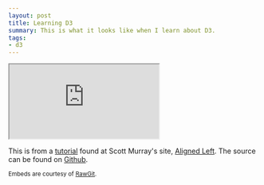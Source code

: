 ```yaml
---
layout: post
title: Learning D3
summary: This is what it looks like when I learn about D3.
tags:
- d3
---
```


<iframe class="showcase" src="https://cdn.rawgit.com/arrisray/d3-tutorial/43b237a805d5195685271c2a96c04d42a7756b0b/index.html" marginwidth="0" marginheight="0" scrolling="no"></iframe>

This is from a <a href="http://alignedleft.com/tutorials/d3">tutorial</a> found at Scott Murray's site, <a href="http://alignedleft.com">Aligned Left</a>. The source can be found on <a href="https://github.com/arrisray/d3-tutorial">Github</a>.

<sub>Embeds are courtesy of <a href="https://rawgit.com">RawGit</a>.</sub>

